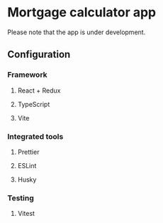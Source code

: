 # Mortgage calculator app

Please note that the app is under development.

## Configuration

### Framework

1. React + Redux

2. TypeScript

3. Vite

### Integrated tools

1. Prettier

2. ESLint

3. Husky

### Testing

1. Vitest
